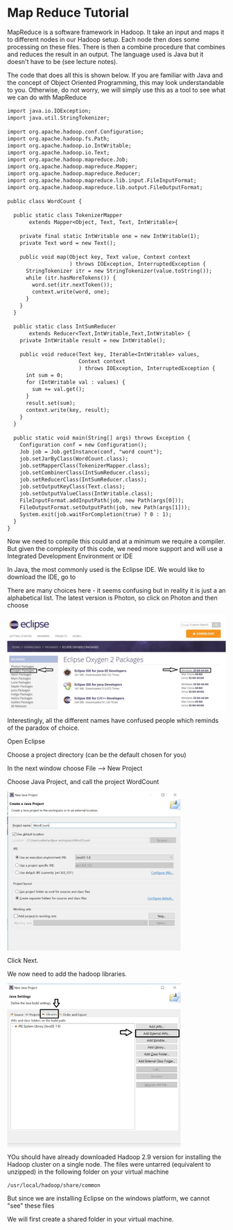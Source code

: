 # Map Reduce Tutorial

MapReduce is a software framework in Hadoop. It take an input and maps it to different nodes in our Hadoop setup.  Each node then does some processing on these files.  There is then a combine procedure that combines and reduces the result in an output.  The language used is Java but it doesn't have to be (see lecture notes). 

The code that does all this is shown below.  If you are familiar with Java and the concept of Object Oriented Programming, this may look understandable to you.  Otherwise, do not worry, we will simply use this as a tool to see what we can do with MapReduce

```
import java.io.IOException;
import java.util.StringTokenizer;

import org.apache.hadoop.conf.Configuration;
import org.apache.hadoop.fs.Path;
import org.apache.hadoop.io.IntWritable;
import org.apache.hadoop.io.Text;
import org.apache.hadoop.mapreduce.Job;
import org.apache.hadoop.mapreduce.Mapper;
import org.apache.hadoop.mapreduce.Reducer;
import org.apache.hadoop.mapreduce.lib.input.FileInputFormat;
import org.apache.hadoop.mapreduce.lib.output.FileOutputFormat;

public class WordCount {

  public static class TokenizerMapper
       extends Mapper<Object, Text, Text, IntWritable>{

    private final static IntWritable one = new IntWritable(1);
    private Text word = new Text();

    public void map(Object key, Text value, Context context
                    ) throws IOException, InterruptedException {
      StringTokenizer itr = new StringTokenizer(value.toString());
      while (itr.hasMoreTokens()) {
        word.set(itr.nextToken());
        context.write(word, one);
      }
    }
  }

  public static class IntSumReducer
       extends Reducer<Text,IntWritable,Text,IntWritable> {
    private IntWritable result = new IntWritable();

    public void reduce(Text key, Iterable<IntWritable> values,
                       Context context
                       ) throws IOException, InterruptedException {
      int sum = 0;
      for (IntWritable val : values) {
        sum += val.get();
      }
      result.set(sum);
      context.write(key, result);
    }
  }

  public static void main(String[] args) throws Exception {
    Configuration conf = new Configuration();
    Job job = Job.getInstance(conf, "word count");
    job.setJarByClass(WordCount.class);
    job.setMapperClass(TokenizerMapper.class);
    job.setCombinerClass(IntSumReducer.class);
    job.setReducerClass(IntSumReducer.class);
    job.setOutputKeyClass(Text.class);
    job.setOutputValueClass(IntWritable.class);
    FileInputFormat.addInputPath(job, new Path(args[0]));
    FileOutputFormat.setOutputPath(job, new Path(args[1]));
    System.exit(job.waitForCompletion(true) ? 0 : 1);
  }
}
```

Now we need to compile this could and at a minimum we require a compiler.  But given the complexity of this code, we need more support and will use a Integrated Development Environment or IDE

In Java, the most commonly used is the Eclipse IDE.  We would like to download the IDE, go to 

There are many choices here - it seems confusing but in reality it is just a an alphabetical list.  The latest version is Photon, so click on Photon and then choose 

<img src="EclipseDownload.jpg" alt="Choosing the latest version of Eclipse">

Interestingly, all the different names have confused people which reminds of the paradox of choice.

Open Eclipse

Choose a project directory (can be the default chosen for you)

In the next window choose File --> New Project

Choose Java Project, and call the project WordCount

<img src="NewJavaProject.jpg" alt="New Java Project in Eclipse" width="400" align="middle">

Click Next.

We now need to add the hadoop libraries.

<img src="AddingHadoopLibraries.jpg" alt="Adding Hadoop Libraries" width = "400" align="middle">

YOu should have already downloaded Hadoop 2.9 version for installing the Hadoop cluster on a single node.  The files were untarred (equivalent to unzipped) in the following folder on your virtual machine

```
/usr/local/hadoop/share/common
```

But since we are installing Eclipse on the windows platform, we cannot "see" these files

We will first create a shared folder in your virtual machine.

